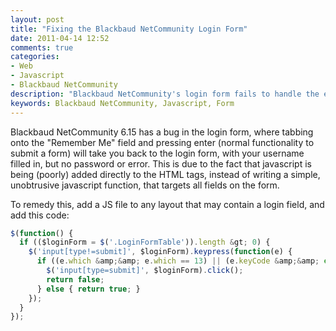 ```yaml
---
layout: post
title: "Fixing the Blackbaud NetCommunity Login Form"
date: 2011-04-14 12:52
comments: true
categories: 
- Web
- Javascript
- Blackbaud NetCommunity
description: "Blackbaud NetCommunity's login form fails to handle the enter key properly, and will reload the page without submitting, but we can fix it with less than 10 lines of JS"
keywords: Blackbaud NetCommunity, Javascript, Form
---
```

Blackbaud NetCommunity 6.15 has a bug in the login form, where tabbing onto the "Remember Me" field and pressing enter (normal functionality to submit a form) will take you back to the login form, with your username filled in, but no password or error. This is due to the fact that javascript is being (poorly) added directly to the HTML tags, instead of writing a simple, unobtrusive javascript function, that targets all fields on the form.

To remedy this, add a JS file to any layout that may contain a login field, and add this code:

``` javascript 
$(function() {
  if (($loginForm = $('.LoginFormTable')).length &gt; 0) {
    $('input[type!=submit]', $loginForm).keypress(function(e) {
      if ((e.which &amp;&amp; e.which == 13) || (e.keyCode &amp;&amp; event.ke == 13)) {
        $('input[type=submit]', $loginForm).click();
        return false;
      } else { return true; }
    });
  }
});
```
